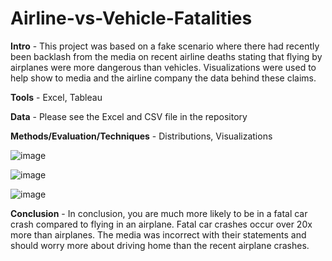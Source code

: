# Airline-vs-Vehicle-Fatalities

**Intro** - This project was based on a fake scenario where there had recently been backlash from the media on recent airline deaths stating that flying by airplanes were more dangerous than vehicles. Visualizations were used to help show to media and the airline company the data behind these claims. 

**Tools** - Excel, Tableau

**Data** - Please see the Excel and CSV file in the repository

**Methods/Evaluation/Techniques** - Distributions, Visualizations

![image](https://user-images.githubusercontent.com/48418677/120873829-c1e63d00-c571-11eb-9973-05b9750d7428.png)

![image](https://user-images.githubusercontent.com/48418677/120873877-f954e980-c571-11eb-82b0-a0b06a443286.png)

![image](https://user-images.githubusercontent.com/48418677/120874071-decf4000-c572-11eb-9aa8-810af4088834.png)

**Conclusion** - In conclusion, you are much more likely to be in a fatal car crash compared to flying in an airplane. Fatal car crashes occur over 20x more than airplanes. The media was incorrect with their statements and should worry more about driving home than the recent airplane crashes.
